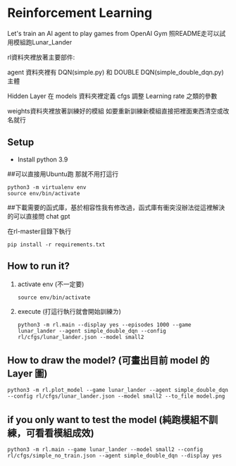 # Reinforcement Learning

Let's train an AI agent to play games from OpenAI Gym
照README走可以試用模組跑Lunar_Lander

rl資料夾裡放著主要部件:

agent 資料夾裡有 DQN(simple.py) 和 DOUBLE DQN(simple_double_dqn.py) 主體

Hidden Layer 在 models 資料夾裡定義
cfgs 調整 Learning rate 之類的參數

weights資料夾裡放著訓練好的模組
如要重新訓練新模組直接把裡面東西清空或改名就行

## Setup
* Install python 3.9

##可以直接用Ubuntu跑 那就不用打這行
```
python3 -m virtualenv env
source env/bin/activate
```

##下載需要的函式庫，基於相容性我有修改過，函式庫有衝突沒辦法從這裡解決的可以直接問 chat gpt

在rl-master目錄下執行

```
pip install -r requirements.txt
```

## How to run it?


1. activate env (不一定要)

    ```
    source env/bin/activate
    ```

2. execute (打這行執行就會開始訓練ㄌ)

    ```
    python3 -m rl.main --display yes --episodes 1000 --game lunar_lander --agent simple_double_dqn --config rl/cfgs/lunar_lander.json --model small2
    ```

## How to draw the model? (可畫出目前 model 的 Layer 圖)

```
python3 -m rl.plot_model --game lunar_lander --agent simple_double_dqn --config rl/cfgs/lunar_lander.json --model small2 --to_file model.png
```
## if you only want to test the model (純跑模組不訓練，可看看模組成效)

```
python3 -m rl.main --game lunar_lander --model small2 --config rl/cfgs/simple_no_train.json --agent simple_double_dqn --display yes
```
